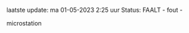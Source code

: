 laatste update: 
ma 01-05-2023  2:25   uur 
Status: FAALT - fout - 
<div class="service R">microstation</div>